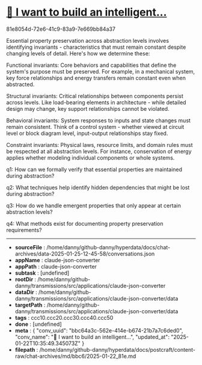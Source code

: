 # [💬 I want to build an intelligent...](https://claude.ai/chat/bbc64a3c-562e-414e-b674-21b7a7c6ded0)

81e8054d-72e6-41c9-83a9-7e669bb84a37

 Essential property preservation across abstraction levels involves identifying invariants - characteristics that must remain constant despite changing levels of detail. Here's how we determine these:

Functional invariants:
Core behaviors and capabilities that define the system's purpose must be preserved. For example, in a mechanical system, key force relationships and energy transfers remain constant even when abstracted.

Structural invariants:
Critical relationships between components persist across levels. Like load-bearing elements in architecture - while detailed design may change, key support relationships cannot be violated.

Behavioral invariants:
System responses to inputs and state changes must remain consistent. Think of a control system - whether viewed at circuit level or block diagram level, input-output relationships stay fixed.

Constraint invariants:
Physical laws, resource limits, and domain rules must be respected at all abstraction levels. For instance, conservation of energy applies whether modeling individual components or whole systems.

q1: How can we formally verify that essential properties are maintained during abstraction?

q2: What techniques help identify hidden dependencies that might be lost during abstraction?

q3: How do we handle emergent properties that only appear at certain abstraction levels?

q4: What methods exist for documenting property preservation requirements?

---

* **sourceFile** : /home/danny/github-danny/hyperdata/docs/chat-archives/data-2025-01-25-12-45-58/conversations.json
* **appName** : claude-json-converter
* **appPath** : claude-json-converter
* **subtask** : [undefined]
* **rootDir** : /home/danny/github-danny/transmissions/src/applications/claude-json-converter
* **dataDir** : /home/danny/github-danny/transmissions/src/applications/claude-json-converter/data
* **targetPath** : /home/danny/github-danny/transmissions/src/applications/claude-json-converter/data
* **tags** : ccc10.ccc20.ccc30.ccc40.ccc50
* **done** : [undefined]
* **meta** : {
  "conv_uuid": "bbc64a3c-562e-414e-b674-21b7a7c6ded0",
  "conv_name": "💬 I want to build an intelligent...",
  "updated_at": "2025-01-22T10:35:49.345073Z"
}
* **filepath** : /home/danny/github-danny/hyperdata/docs/postcraft/content-raw/chat-archives/md/bbc6/2025-01-22_81e.md